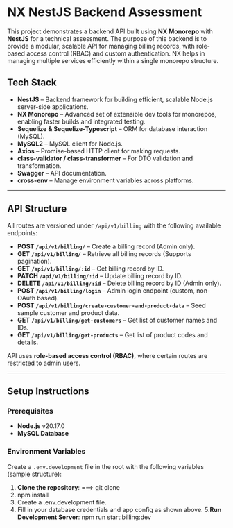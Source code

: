 # NX NestJS Backend Assessment

This project demonstrates a backend API built using **NX Monorepo** with
**NestJS** for a technical assessment. The purpose of this backend is to provide
a modular, scalable API for managing billing records, with role-based access
control (RBAC) and custom authentication. NX helps in managing multiple services
efficiently within a single monorepo structure.

## Tech Stack

- **NestJS** – Backend framework for building efficient, scalable Node.js
  server-side applications.
- **NX Monorepo** – Advanced set of extensible dev tools for monorepos, enabling
  faster builds and integrated testing.
- **Sequelize & Sequelize-Typescript** – ORM for database interaction (MySQL).
- **MySQL2** – MySQL client for Node.js.
- **Axios** – Promise-based HTTP client for making requests.
- **class-validator / class-transformer** – For DTO validation and
  transformation.
- **Swagger** – API documentation.
- **cross-env** – Manage environment variables across platforms.

---

## API Structure

All routes are versioned under `/api/v1/billing` with the following available
endpoints:

- **POST `/api/v1/billing/`** – Create a billing record (Admin only).
- **GET `/api/v1/billing/`** – Retrieve all billing records (Supports
  pagination).
- **GET `/api/v1/billing/:id`** – Get billing record by ID.
- **PATCH `/api/v1/billing/:id`** – Update billing record by ID.
- **DELETE `/api/v1/billing/:id`** – Delete billing record by ID (Admin only).
- **POST `/api/v1/billing/login`** – Admin login endpoint (custom, non-OAuth
  based).
- **POST `/api/v1/billing/create-customer-and-product-data`** – Seed sample
  customer and product data.
- **GET `/api/v1/billing/get-customers`** – Get list of customer names and IDs.
- **GET `/api/v1/billing/get-products`** – Get list of product codes and
  details.

API uses **role-based access control (RBAC)**, where certain routes are
restricted to admin users.

---

## Setup Instructions

### Prerequisites

- **Node.js** v20.17.0
- **MySQL Database**

### Environment Variables

Create a `.env.development` file in the root with the following variables
(sample structure):

1. **Clone the repository**: ===> git clone <repository-url>
2. npm install
3. Create a .env.development file.
4. Fill in your database credentials and app config as shown above. 5.**Run
   Development Server**: npm run start:billing:dev
